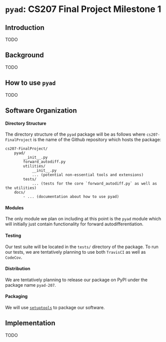 # `pyad`: CS207 Final Project Milestone 1


## Introduction
TODO

## Background
TODO

## How to use `pyad`
TODO

## Software Organization

#### Directory Structure
The directory structure of the `pyad` package will be as follows where `cs207-FinalProject` is the name of the Github repository which hosts the package:

```
cs207-FinalProject/
    pyad/
        __init__.py
        forward_autodiff.py
        utilities/
            __init__.py
            ... (potential non-essential tools and extensions)
        tests/
            ... (tests for the core `forward_autodiff.py` as well as the utilities)
    docs/
        - ... (documentation about how to use pyad)
```

#### Modules
The only module we plan on including at this point is the `pyad` module which will initially just contain functionality for forward autodifferentiation.

#### Testing
Our test suite will be located in the `tests/` directory of the package. To run our tests, we are tentatively planning to use both `TravisCI` as well as `CodeCov`.

#### Distribution
We are tentatively planning to release our package on PyPI under the package name `pyad-207`.

#### Packaging
We will use [`setuptools`](https://packaging.python.org/tutorials/packaging-projects/) to package our software.

## Implementation
TODO
